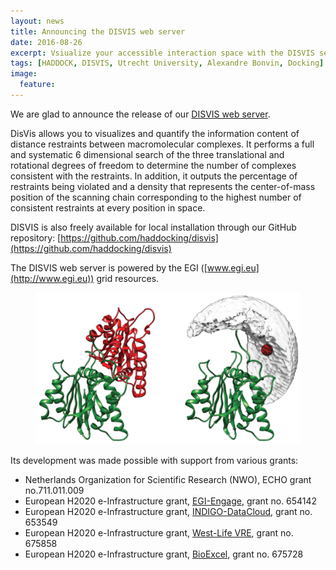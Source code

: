 ```yaml
---
layout: news
title: Announcing the DISVIS web server
date: 2016-08-26
excerpt: Vsiualize your accessible interaction space with the DISVIS server
tags: [HADDOCK, DISVIS, Utrecht University, Alexandre Bonvin, Docking]
image:
  feature:
---
```


We are glad to announce the release of our [DISVIS web server](http://milou.science.uu.nl/services/DISVIS). 

DisVis allows you to visualizes and quantify the information content of distance restraints between macromolecular complexes. It performs a full and systematic 6 dimensional search of the three translational and rotational degrees of freedom to determine the number of complexes consistent with the restraints. In addition, it outputs the percentage of restraints being violated and a density that represents the center-of-mass position of the scanning chain corresponding to the highest number of consistent restraints at every position in space.

DISVIS is also freely available for local installation through our GitHub repository: [https://github.com/haddocking/disvis](https://github.com/haddocking/disvis)

The DISVIS web server is powered by the EGI ([www.egi.eu](http://www.egi.eu)) grid resources. 

<figure align="center">
    <img src="/images/posts/disvis.png">
</figure>


Its development was made possible with support from various grants: 

 - Netherlands Organization for Scientific Research (NWO), ECHO grant no.711.011.009
 - European H2020 e-Infrastructure grant, [EGI-Engage](http://www.egi.eu), grant no. 654142
 - European H2020 e-Infrastructure grant, [INDIGO-DataCloud](http://www.indigo-datacloud.eu), grant no. 653549
 - European H2020 e-Infrastructure grant, [West-Life VRE](http://www.westlife.eu), grant no. 675858
 - European H2020 e-Infrastructure grant, [BioExcel](http://www.bioexcle.eu), grant no. 675728

